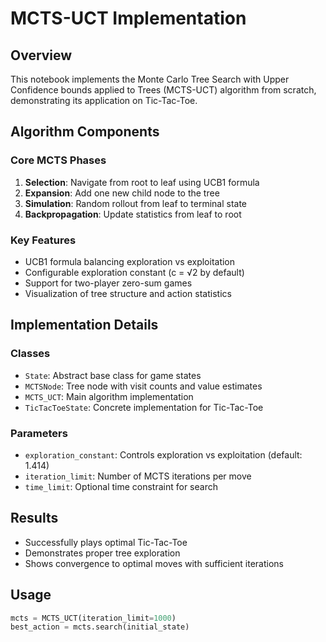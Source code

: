 # MCTS-UCT Implementation

## Overview
This notebook implements the Monte Carlo Tree Search with Upper Confidence bounds applied to Trees (MCTS-UCT) algorithm from scratch, demonstrating its application on Tic-Tac-Toe.

## Algorithm Components

### Core MCTS Phases
1. **Selection**: Navigate from root to leaf using UCB1 formula
2. **Expansion**: Add one new child node to the tree
3. **Simulation**: Random rollout from leaf to terminal state
4. **Backpropagation**: Update statistics from leaf to root

### Key Features
- UCB1 formula balancing exploration vs exploitation
- Configurable exploration constant (c = √2 by default)
- Support for two-player zero-sum games
- Visualization of tree structure and action statistics

## Implementation Details

### Classes
- `State`: Abstract base class for game states
- `MCTSNode`: Tree node with visit counts and value estimates
- `MCTS_UCT`: Main algorithm implementation
- `TicTacToeState`: Concrete implementation for Tic-Tac-Toe

### Parameters
- `exploration_constant`: Controls exploration vs exploitation (default: 1.414)
- `iteration_limit`: Number of MCTS iterations per move
- `time_limit`: Optional time constraint for search

## Results
- Successfully plays optimal Tic-Tac-Toe
- Demonstrates proper tree exploration
- Shows convergence to optimal moves with sufficient iterations

## Usage
```python
mcts = MCTS_UCT(iteration_limit=1000)
best_action = mcts.search(initial_state)